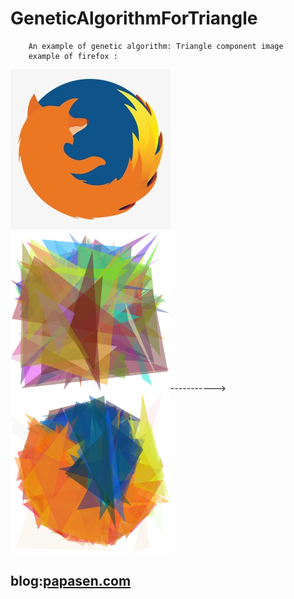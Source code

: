 # GeneticAlgorithmForTriangle
        An example of genetic algorithm: Triangle component image
        example of firefox :
![](https://github.com/wsjzs/GeneticAlgorithmForTriangle/blob/master/firefox.jpg)
 ![](https://github.com/wsjzs/GeneticAlgorithmForTriangle/blob/master/out/10.png)----------->![](https://github.com/wsjzs/GeneticAlgorithmForTriangle/blob/master/out/108980.png)
## blog:[papasen.com](https://papasen.com)

